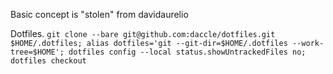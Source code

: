 Basic concept is "stolen" from davidaurelio


Dotfiles. `git clone --bare git@github.com:daccle/dotfiles.git $HOME/.dotfiles; alias dotfiles='git --git-dir=$HOME/.dotfiles --work-tree=$HOME'; dotfiles config --local status.showUntrackedFiles no; dotfiles checkout`
